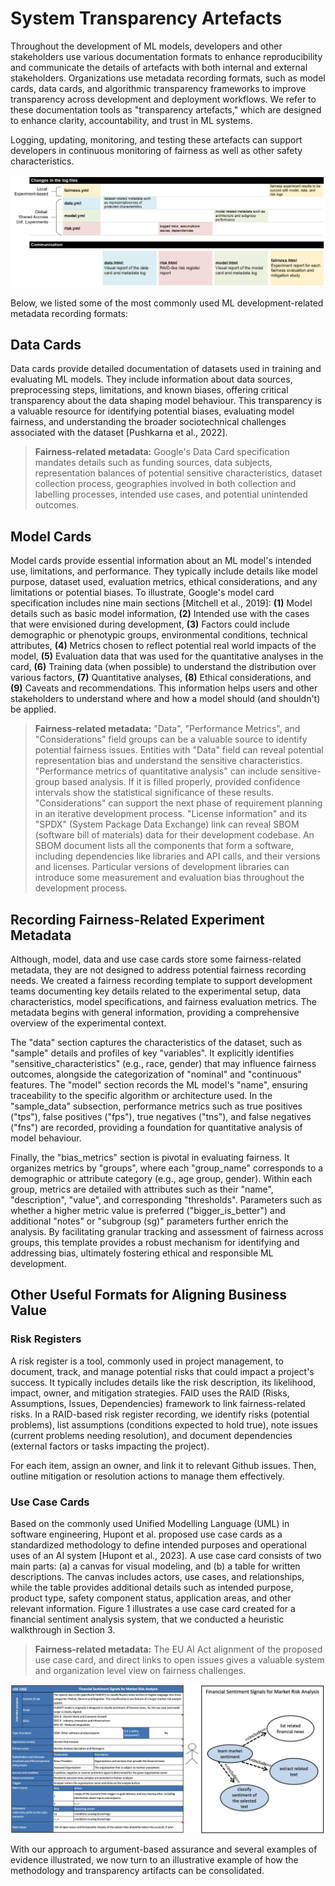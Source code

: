 # System Transparency Artefacts

Throughout the development of ML models, developers and other stakeholders use various documentation formats to enhance reproducibility and communicate the details of artefacts with both internal and external stakeholders. Organizations use metadata recording formats, such as model cards, data cards, and algorithmic transparency frameworks to improve transparency across development and deployment workflows. We refer to these documentation tools as "transparency artefacts," which are designed to enhance clarity, accountability, and trust in ML systems.

Logging, updating, monitoring, and testing these artefacts can support developers in continuous monitoring of fairness as well as other safety characteristics. 

![Metadata flow diagram](../../media/metadataflow.png)

Below, we listed some of the most commonly used ML development-related metadata recording formats:

## Data Cards

Data cards provide detailed documentation of datasets used in training and evaluating ML models. They include information about data sources, preprocessing steps, limitations, and known biases, offering critical transparency about the data shaping model behaviour. This transparency is a valuable resource for identifying potential biases, evaluating model fairness, and understanding the broader sociotechnical challenges associated with the dataset [Pushkarna et al., 2022].

> **Fairness-related metadata:** Google's Data Card specification mandates details such as funding sources, data subjects, representation balances of potential sensitive characteristics, dataset collection process, geographies involved in both collection and labelling processes, intended use cases, and potential unintended outcomes.

## Model Cards

Model cards provide essential information about an ML model's intended use, limitations, and performance. They typically include details like model purpose, dataset used, evaluation metrics, ethical considerations, and any limitations or potential biases. To illustrate, Google's model card specification includes nine main sections [Mitchell et al., 2019]: **(1)** Model details such as basic model information, **(2)** Intended use with the cases that were envisioned during development, **(3)** Factors could include demographic or phenotypic groups, environmental conditions, technical attributes, **(4)** Metrics chosen to reflect potential real world impacts of the model, **(5)** Evaluation data that was used for the quantitative analyses in the card, **(6)** Training data (when possible) to understand the distribution over various factors, **(7)** Quantitative analyses, **(8)** Ethical considerations, and **(9)** Caveats and recommendations. This information helps users and other stakeholders to understand where and how a model should (and shouldn't) be applied.

> **Fairness-related metadata:** "Data", "Performance Metrics", and "Considerations" field groups can be a valuable source to identify potential fairness issues. Entities with "Data" field can reveal potential representation bias and understand the sensitive characteristics. "Performance metrics of quantitative analysis" can include sensitive-group based analysis. If it is filled properly, provided confidence intervals show the statistical significance of these results. "Considerations" can support the next phase of requirement planning in an iterative development process. "License information" and its "SPDX" (System Package Data Exchange) link can reveal SBOM (software bill of materials) data for their development codebase. An SBOM document lists all the components that form a software, including dependencies like libraries and API calls, and their versions and licenses. Particular versions of development libraries can introduce some measurement and evaluation bias throughout the development process.

## Recording Fairness-Related Experiment Metadata

Although, model, data and use case cards store some fairness-related metadata, they are not designed to address potential fairness recording needs. We created a fairness recording template to support development teams documenting key details related to the experimental setup, data characteristics, model specifications, and fairness evaluation metrics. The metadata begins with general information, providing a comprehensive overview of the experimental context.

The "data" section captures the characteristics of the dataset, such as "sample" details and profiles of key "variables". It explicitly identifies "sensitive_characteristics" (e.g., race, gender) that may influence fairness outcomes, alongside the categorization of "nominal" and "continuous" features. The "model" section records the ML model's "name", ensuring traceability to the specific algorithm or architecture used. In the "sample_data" subsection, performance metrics such as true positives ("tps"), false positives ("fps"), true negatives ("tns"), and false negatives ("fns") are recorded, providing a foundation for quantitative analysis of model behaviour.

Finally, the "bias_metrics" section is pivotal in evaluating fairness. It organizes metrics by "groups", where each "group_name" corresponds to a demographic or attribute category (e.g., age group, gender). Within each group, metrics are detailed with attributes such as their "name", "description", "value", and corresponding "thresholds". Parameters such as whether a higher metric value is preferred ("bigger_is_better") and additional "notes" or "subgroup (sg)" parameters further enrich the analysis. By facilitating granular tracking and assessment of fairness across groups, this template provides a robust mechanism for identifying and addressing bias, ultimately fostering ethical and responsible ML development.

## Other Useful Formats for Aligning Business Value

### Risk Registers

A risk register is a tool, commonly used in project management, to document, track, and manage potential risks that could impact a project's success. It typically includes details like the risk description, its likelihood, impact, owner, and mitigation strategies. FAID uses the RAID (Risks, Assumptions, Issues, Dependencies) framework to link fairness-related risks. In a RAID-based risk register recording, we identify risks (potential problems), list assumptions (conditions expected to hold true), note issues (current problems needing resolution), and document dependencies (external factors or tasks impacting the project). 

For each item, assign an owner, and link it to relevant Github issues. Then, outline mitigation or resolution actions to manage them effectively.


### Use Case Cards

Based on the commonly used Unified Modelling Language (UML) in software engineering, Hupont et al. proposed use case cards as a standardized methodology to define intended purposes and operational uses of an AI system [Hupont et al., 2023]. A use case card consists of two main parts: (a) a canvas for visual modeling, and (b) a table for written descriptions. The canvas includes actors, use cases, and relationships, while the table provides additional details such as intended purpose, product type, safety component status, application areas, and other relevant information. Figure 1 illustrates a use case card created for a financial sentiment analysis system, that we conducted a heuristic walkthrough in Section 3.

> **Fairness-related metadata:** The EU AI Act alignment of the proposed use case card, and direct links to open issues gives a valuable system and organization level view on fairness challenges.

![A simplified example use case card for a financial sentiment analysis system. The template is obtained from Hupont et al., 2023.](../../media/use-case-card.png)

With our approach to argument-based assurance and several examples of evidence illustrated, we now turn to an illustrative example of how the methodology and transparency artifacts can be consolidated.